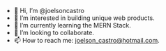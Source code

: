 - 👋 Hi, I’m @joelsoncastro
- 👀 I’m interested in building unique web products.
- 🌱 I’m currently learning the MERN Stack.
- 💞️ I’m looking to collaborate.
- 📫 How to reach me: joelson_castro@hotmail.com.

<!---
joelsoncastro/joelsoncastro is a ✨ special ✨ repository because its `README.md` (this file) appears on your GitHub profile.
You can click the Preview link to take a look at your changes.
--->
